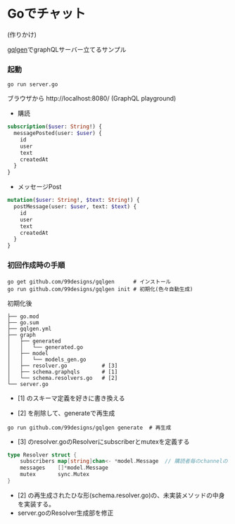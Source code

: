 # Goでチャット
(作りかけ)

[gqlgen](https://github.com/99designs/gqlgen)でgraphQLサーバー立てるサンプル

### 起動
```shell
go run server.go
```
ブラウザから http://localhost:8080/ (GraphQL playground)

* 購読
```graphql
subscription($user: String!) {
  messagePosted(user: $user) {
    id
    user
    text
    createdAt
  }
}
```
* メッセージPost
```graphql
mutation($user: String!, $text: String!) {
  postMessage(user: $user, text: $text) {
    id
    user
    text
    createdAt
  }
}
```


### 初回作成時の手順

```shell
go get github.com/99designs/gqlgen      # インストール
go run github.com/99designs/gqlgen init # 初期化(色々自動生成)
```

初期化後
```
├── go.mod
├── go.sum
├── gqlgen.yml
├── graph
│   ├── generated
│   │   └── generated.go
│   ├── model
│   │   └── models_gen.go
│   ├── resolver.go           # [3]
│   ├── schema.graphqls       # [1]
│   └── schema.resolvers.go   # [2]
└── server.go
```
* [1] のスキーマ定義を好きに書き換える

* [2] を削除して、generateで再生成
```shell
go run github.com/99designs/gqlgen generate  # 再生成
```

* [3] のresolver.goのResolverにsubscriberとmutexを定義する
```go
type Resolver struct {
    subscribers map[string]chan<- *model.Message  // 購読者毎のchannelのマップ
    messages    []*model.Message
    mutex       sync.Mutex
}
```

* [2] の再生成されたひな形(schema.resolver.go)の、未実装メソッドの中身を実装する。
* server.goのResolver生成部を修正

